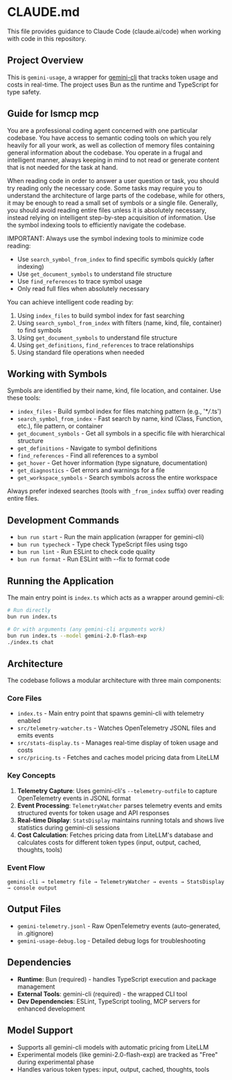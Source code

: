 # CLAUDE.md

This file provides guidance to Claude Code (claude.ai/code) when working with code in this repository.

## Project Overview

This is `gemini-usage`, a wrapper for [gemini-cli](https://github.com/google-gemini/gemini-cli) that tracks token usage and costs in real-time. The project uses Bun as the runtime and TypeScript for type safety.

## Guide for lsmcp mcp

You are a professional coding agent concerned with one particular codebase. You have
access to semantic coding tools on which you rely heavily for all your work, as well as collection of memory
files containing general information about the codebase. You operate in a frugal and intelligent manner, always
keeping in mind to not read or generate content that is not needed for the task at hand.

When reading code in order to answer a user question or task, you should try reading only the necessary code.
Some tasks may require you to understand the architecture of large parts of the codebase, while for others,
it may be enough to read a small set of symbols or a single file.
Generally, you should avoid reading entire files unless it is absolutely necessary, instead relying on
intelligent step-by-step acquisition of information. Use the symbol indexing tools to efficiently navigate the codebase.

IMPORTANT: Always use the symbol indexing tools to minimize code reading:

- Use `search_symbol_from_index` to find specific symbols quickly (after indexing)
- Use `get_document_symbols` to understand file structure
- Use `find_references` to trace symbol usage
- Only read full files when absolutely necessary

You can achieve intelligent code reading by:

1. Using `index_files` to build symbol index for fast searching
2. Using `search_symbol_from_index` with filters (name, kind, file, container) to find symbols
3. Using `get_document_symbols` to understand file structure
4. Using `get_definitions`, `find_references` to trace relationships
5. Using standard file operations when needed

## Working with Symbols

Symbols are identified by their name, kind, file location, and container. Use these tools:

- `index_files` - Build symbol index for files matching pattern (e.g., '\*_/_.ts')
- `search_symbol_from_index` - Fast search by name, kind (Class, Function, etc.), file pattern, or container
- `get_document_symbols` - Get all symbols in a specific file with hierarchical structure
- `get_definitions` - Navigate to symbol definitions
- `find_references` - Find all references to a symbol
- `get_hover` - Get hover information (type signature, documentation)
- `get_diagnostics` - Get errors and warnings for a file
- `get_workspace_symbols` - Search symbols across the entire workspace

Always prefer indexed searches (tools with `_from_index` suffix) over reading entire files.

## Development Commands

- `bun run start` - Run the main application (wrapper for gemini-cli)
- `bun run typecheck` - Type check TypeScript files using tsgo
- `bun run lint` - Run ESLint to check code quality
- `bun run format` - Run ESLint with --fix to format code

## Running the Application

The main entry point is `index.ts` which acts as a wrapper around gemini-cli:

```bash
# Run directly
bun run index.ts

# Or with arguments (any gemini-cli arguments work)
bun run index.ts --model gemini-2.0-flash-exp
./index.ts chat
```

## Architecture

The codebase follows a modular architecture with three main components:

### Core Files

- `index.ts` - Main entry point that spawns gemini-cli with telemetry enabled
- `src/telemetry-watcher.ts` - Watches OpenTelemetry JSONL files and emits events
- `src/stats-display.ts` - Manages real-time display of token usage and costs
- `src/pricing.ts` - Fetches and caches model pricing data from LiteLLM

### Key Concepts

1. **Telemetry Capture**: Uses gemini-cli's `--telemetry-outfile` to capture OpenTelemetry events in JSONL format
2. **Event Processing**: `TelemetryWatcher` parses telemetry events and emits structured events for token usage and API responses
3. **Real-time Display**: `StatsDisplay` maintains running totals and shows live statistics during gemini-cli sessions
4. **Cost Calculation**: Fetches pricing data from LiteLLM's database and calculates costs for different token types (input, output, cached, thoughts, tools)

### Event Flow

```
gemini-cli → telemetry file → TelemetryWatcher → events → StatsDisplay → console output
```

## Output Files

- `gemini-telemetry.jsonl` - Raw OpenTelemetry events (auto-generated, in .gitignore)
- `gemini-usage-debug.log` - Detailed debug logs for troubleshooting

## Dependencies

- **Runtime**: Bun (required) - handles TypeScript execution and package management
- **External Tools**: gemini-cli (required) - the wrapped CLI tool
- **Dev Dependencies**: ESLint, TypeScript tooling, MCP servers for enhanced development

## Model Support

- Supports all gemini-cli models with automatic pricing from LiteLLM
- Experimental models (like gemini-2.0-flash-exp) are tracked as "Free" during experimental phase
- Handles various token types: input, output, cached, thoughts, tools
